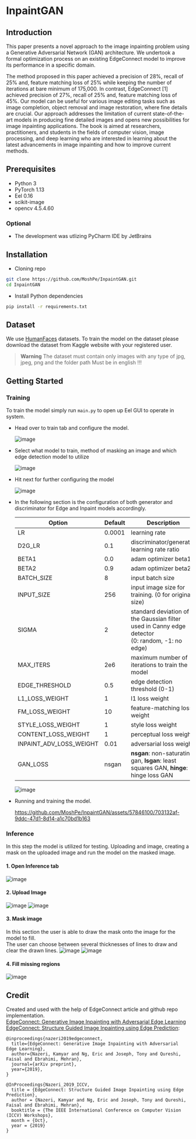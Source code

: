 # InpaintGAN

## Introduction
This paper presents a novel approach to the image inpainting problem using a Generative Adversarial Network (GAN) architecture. We undertook a formal optimization process on an existing EdgeConnect model to improve its performance in a specific domain.

The method proposed in this paper achieved a precision of 28%, recall of 25% and, feature matching loss of 25% while keeping the number of iterations at bare minimum of 175,000. In contrast, EdgeConnect [1] achieved precision of 27%, recall of 25% and, feature matching loss of 45%.
Our model can be useful for various image editing tasks such as image completion, object removal and image restoration, where fine details are crucial. Our approach addresses the limitation of current state-of-the-art models in producing fine detailed images and opens new possibilities for image inpainting applications.
The book is aimed at researchers, practitioners, and students in the fields of computer vision, image processing, and deep learning who are interested in learning about the latest advancements in image inpainting and how to improve current methods.

## Prerequisites
- Python 3
- PyTorch 1.13
- Eel 0.16
- scikit-image
- opencv 4.5.4.60
### Optional
- The development was utlizing PyCharm IDE by JetBrains

## Installation
- Cloning repo
```bash
git clone https://github.com/MoshPe/InpaintGAN.git
cd InpaintGAN
```
- Install Python dependencies
```bash
pip install -r requirements.txt
```
## Dataset
We use [HumanFaces](https://www.kaggle.com/datasets/ashwingupta3012/human-faces) datasets. To train the model on the dataset please download the dataset from Kaggle website with your registered user.
> **Warning** The dataset must contain only images with any type of jpg, jpeg, png and the folder path Must be in english !!!

## Getting Started
### Training
To train the model simply run `main.py` to open up Eel GUI to operate in system.
- Head over to train tab and configure the model.
  
  ![image](https://github.com/MoshPe/InpaintGAN/assets/57846100/36cf5d79-ee75-42f7-b793-acd91727536f)

- Select what model to train, method of masking an image and which edge detection model to utilize
  
  ![image](https://github.com/MoshPe/InpaintGAN/assets/57846100/2ba26472-c244-4b96-9505-b9d7a73a732c)

- Hit next for further configuring the model

  ![image](https://github.com/MoshPe/InpaintGAN/assets/57846100/7bc986c8-4c95-40ae-bbdb-bcf02d9e3cde)

- In the following section is the configuration of both generator and discriminator for Edge and Inpaint models accordingly.

    Option                 |Default| Description
  -----------------------|-------|------------
  LR                     | 0.0001| learning rate
  D2G_LR                 | 0.1   | discriminator/generator learning rate ratio
  BETA1                  | 0.0   | adam optimizer beta1
  BETA2                  | 0.9   | adam optimizer beta2
  BATCH_SIZE             | 8     | input batch size 
  INPUT_SIZE             | 256   | input image size for training. (0 for original size)
  SIGMA                  | 2     | standard deviation of the Gaussian filter used in Canny edge detector </br>(0: random, -1: no edge)
  MAX_ITERS              | 2e6   | maximum number of iterations to train the model
  EDGE_THRESHOLD         | 0.5   | edge detection threshold (0-1)
  L1_LOSS_WEIGHT         | 1     | l1 loss weight
  FM_LOSS_WEIGHT         | 10    | feature-matching loss weight
  STYLE_LOSS_WEIGHT      | 1     | style loss weight
  CONTENT_LOSS_WEIGHT    | 1     | perceptual loss weight
  INPAINT_ADV_LOSS_WEIGHT| 0.01  | adversarial loss weight
  GAN_LOSS               | nsgan | **nsgan**: non-saturating gan, **lsgan**: least squares GAN, **hinge**: hinge loss GAN

  ![image](https://github.com/MoshPe/InpaintGAN/assets/57846100/b5172cec-17c5-4572-aa10-41c00b33c4e0)

  

- Running and training the model.

  https://github.com/MoshPe/InpaintGAN/assets/57846100/703132af-9ddc-47d1-8d14-a1c70bd1b163

### Inference
In this step the model is utilized for testing. Uploading and image, creating a mask on the uploaded image and run the model on the masked image.

#### 1. Open Inference tab
  ![image](https://github.com/MoshPe/InpaintGAN/assets/57846100/b9f3b822-2d19-4ef2-ba91-c89a253e7795)

#### 2. Upload Image
  ![image](https://github.com/MoshPe/InpaintGAN/assets/57846100/8e804cca-f38e-43db-b5ba-899230cec15b)
  ![image](https://github.com/MoshPe/InpaintGAN/assets/57846100/c9d09519-4294-4823-b00f-f46c5f56aaf7)

#### 3. Mask image
  In this section the user is able to draw the mask onto the image for the model to fill.<br>
  The user can choose between several thicknesses of lines to draw and clear the drawn lines.
  ![image](https://github.com/MoshPe/InpaintGAN/assets/57846100/b82da3b3-bf4b-43ed-bdd4-c51a071f8d91)
  ![image](https://github.com/MoshPe/InpaintGAN/assets/57846100/790200ea-295b-4d82-a26e-ce3accaf99c9)

#### 4. Fill missing regions
  ![image](https://github.com/MoshPe/InpaintGAN/assets/57846100/e1ad3628-b91c-4e72-8976-61b390bfceec)

## Credit
Created and used with the help of EdgeConnect article and github repo implementation. <br>
<a href="https://arxiv.org/abs/1901.00212">EdgeConnect: Generative Image Inpainting with Adversarial Edge Learning</a><br>
<a href="http://openaccess.thecvf.com/content_ICCVW_2019/html/AIM/Nazeri_EdgeConnect_Structure_Guided_Image_Inpainting_using_Edge_Prediction_ICCVW_2019_paper.html">EdgeConnect: Structure Guided Image Inpainting using Edge Prediction</a>:

```
@inproceedings{nazeri2019edgeconnect,
  title={EdgeConnect: Generative Image Inpainting with Adversarial Edge Learning},
  author={Nazeri, Kamyar and Ng, Eric and Joseph, Tony and Qureshi, Faisal and Ebrahimi, Mehran},
  journal={arXiv preprint},
  year={2019},
}

@InProceedings{Nazeri_2019_ICCV,
  title = {EdgeConnect: Structure Guided Image Inpainting using Edge Prediction},
  author = {Nazeri, Kamyar and Ng, Eric and Joseph, Tony and Qureshi, Faisal and Ebrahimi, Mehran},
  booktitle = {The IEEE International Conference on Computer Vision (ICCV) Workshops},
  month = {Oct},
  year = {2019}
}
```

